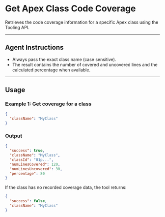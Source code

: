# Get Apex Class Code Coverage

Retrieves the code coverage information for a specific Apex class using the Tooling API.

---
## Agent Instructions
- Always pass the exact class name (case sensitive).
- The result contains the number of covered and uncovered lines and the calculated percentage when available.

---
## Usage

### Example 1: Get coverage for a class
```json
{
  "className": "MyClass"
}
```

### Output
```json
{
  "success": true,
  "className": "MyClass",
  "classId": "01p...",
  "numLinesCovered": 120,
  "numLinesUncovered": 30,
  "percentage": 80
}
```

If the class has no recorded coverage data, the tool returns:
```json
{
  "success": false,
  "className": "MyClass"
}
```


